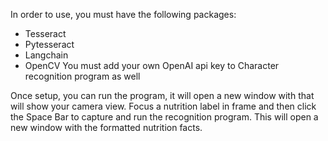 In order to use, you must have the following packages:
 - Tesseract
 - Pytesseract
 - Langchain
 - OpenCV
You must add your own OpenAI api key to Character recognition program as well

Once setup, you can run the program, it will open a new window with that will show your camera view.
Focus a nutrition label in frame and then click the Space Bar to capture and run the recognition program.
This will open a new window with the formatted nutrition facts.
